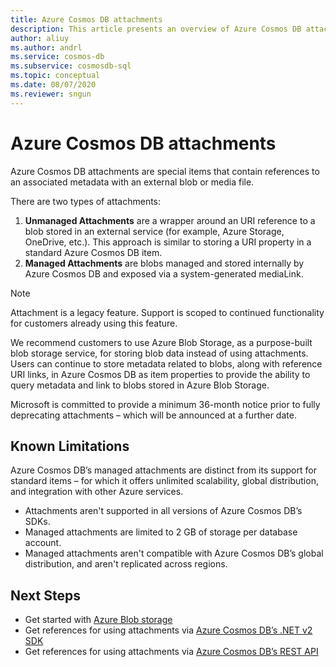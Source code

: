 ```yaml
---
title: Azure Cosmos DB attachments
description: This article presents an overview of Azure Cosmos DB attachments. 
author: aliuy
ms.author: andrl
ms.service: cosmos-db
ms.subservice: cosmosdb-sql
ms.topic: conceptual
ms.date: 08/07/2020
ms.reviewer: sngun
---
```


# Azure Cosmos DB attachments

Azure Cosmos DB attachments are special items that contain references to an associated metadata with an external blob or media file.

There are two types of attachments:

1. **Unmanaged Attachments** are a wrapper around an URI reference to a blob stored in an external service (for example, Azure Storage, OneDrive, etc.). This approach is similar to storing a URI property in a standard Azure Cosmos DB item.
2. **Managed Attachments** are blobs managed and stored internally by Azure Cosmos DB and exposed via a system-generated mediaLink.


> [!NOTE]
> Attachment is a legacy feature. Support is scoped to continued functionality for customers already using this feature.
> 
> We recommend customers to use Azure Blob Storage, as a purpose-built blob storage service, for storing blob data instead of using attachments. Users can continue to store metadata related to blobs, along with reference URI links, in Azure Cosmos DB as item properties to provide the ability to query metadata and link to blobs stored in Azure Blob Storage.
> 
> Microsoft is committed to provide a minimum 36-month notice prior to fully deprecating attachments – which will be announced at a further date.

## Known Limitations

Azure Cosmos DB’s managed attachments are distinct from its support for standard items – for which it offers unlimited scalability, global distribution, and integration with other Azure services.

- Attachments aren't supported in all versions of Azure Cosmos DB’s SDKs.
- Managed attachments are limited to 2 GB of storage per database account.
- Managed attachments aren't compatible with Azure Cosmos DB’s global distribution, and aren't replicated across regions.

## Next Steps

- Get started with [Azure Blob storage](https://docs.microsoft.com/azure/storage/blobs/storage-quickstart-blobs-dotnet)
- Get references for using attachments via [Azure Cosmos DB’s .NET v2 SDK](https://docs.microsoft.com/dotnet/api/microsoft.azure.documents.attachment?view=azure-dotnet)
- Get references for using attachments via [Azure Cosmos DB’s REST API](https://docs.microsoft.com/rest/api/cosmos-db/attachments)
